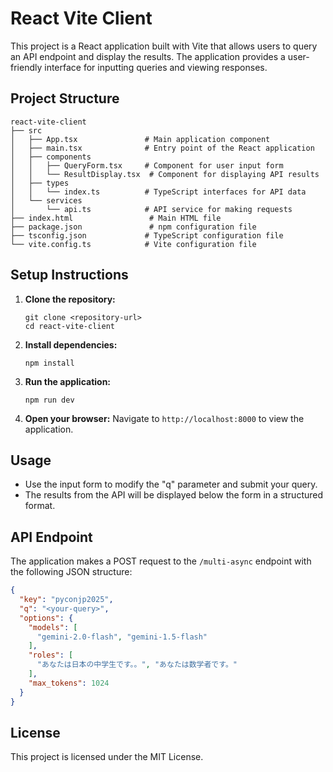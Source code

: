 # React Vite Client

This project is a React application built with Vite that allows users to query an API endpoint and display the results. The application provides a user-friendly interface for inputting queries and viewing responses.

## Project Structure

```
react-vite-client
├── src
│   ├── App.tsx               # Main application component
│   ├── main.tsx              # Entry point of the React application
│   ├── components
│   │   ├── QueryForm.tsx     # Component for user input form
│   │   └── ResultDisplay.tsx  # Component for displaying API results
│   ├── types
│   │   └── index.ts          # TypeScript interfaces for API data
│   └── services
│       └── api.ts            # API service for making requests
├── index.html                 # Main HTML file
├── package.json               # npm configuration file
├── tsconfig.json             # TypeScript configuration file
└── vite.config.ts            # Vite configuration file
```

## Setup Instructions

1. **Clone the repository:**
   ```
   git clone <repository-url>
   cd react-vite-client
   ```

2. **Install dependencies:**
   ```
   npm install
   ```

3. **Run the application:**
   ```
   npm run dev
   ```

4. **Open your browser:**
   Navigate to `http://localhost:8000` to view the application.

## Usage

- Use the input form to modify the "q" parameter and submit your query.
- The results from the API will be displayed below the form in a structured format.

## API Endpoint

The application makes a POST request to the `/multi-async` endpoint with the following JSON structure:

```json
{
  "key": "pyconjp2025",
  "q": "<your-query>",
  "options": {
    "models": [
      "gemini-2.0-flash", "gemini-1.5-flash"
    ],
    "roles": [
      "あなたは日本の中学生です。。", "あなたは数学者です。"
    ],
    "max_tokens": 1024
  }
}
```

## License

This project is licensed under the MIT License.